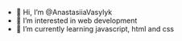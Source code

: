 - 👋 Hi, I’m @AnastasiiaVasylyk
- 👀 I’m interested in web development
- 🌱 I’m currently learning javascript, html and css



<!---
AnastasiiaVasylyk/AnastasiiaVasylyk is a ✨ special ✨ repository because its `README.md` (this file) appears on your GitHub profile.
You can click the Preview link to take a look at your changes.
--->

